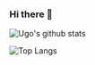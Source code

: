 ### Hi there 👋

<!--
**Ugo-OClock/Ugo-OClock** is a ✨ _special_ ✨ repository because its `README.md` (this file) appears on your GitHub profile.

Here are some ideas to get you started:

- 🔭 I’m currently working on ...
- 🌱 I’m currently learning ...
- 👯 I’m looking to collaborate on ...
- 🤔 I’m looking for help with ...
- 💬 Ask me about ...
- 📫 How to reach me: ...
- 😄 Pronouns: ...
- ⚡ Fun fact: ...
-->


![Ugo's github stats](https://github-readme-stats-ugo-oclock.vercel.app//api?username=Ugo-OClock&count_private=true&show_icons=true)  

![Top Langs](https://github-readme-stats-ugo-oclock.vercel.app//api/top-langs/?username=Ugo-OClock&langs_count=10)
